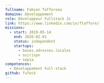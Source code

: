 ```yaml
---
fullname: Fabien Tafforeau
domaine: Développement
role: Développeur Fullstack Js
link: https://www.linkedin.com/in/ftaffore/
missions:
  - start: 2019-05-14
    end: 2026-02-01
    status: independent
    startups:
      - bases.adresses.locales
      - osirispn
      - sepia
competences:
  - Développement Full-stack
github: fufeck
---
```

